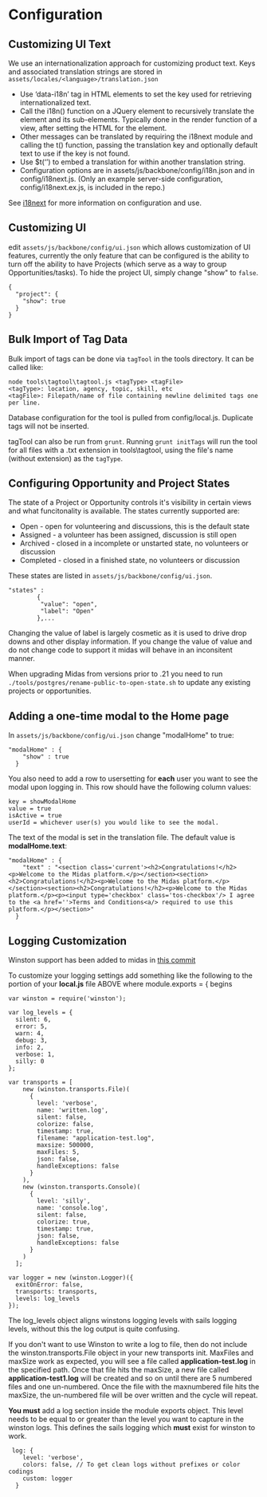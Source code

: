 Configuration
=====

## Customizing UI Text

We use an internationalization approach for customizing product text.  Keys and associated translation strings are stored in ```assets/locales/<language>/translation.json```

* Use ‘data-i18n’ tag in HTML elements to set the key used for retrieving internationalized text.
* Call the i18n() function on a JQuery element to recursively translate the element and its sub-elements. Typically done in the render function of a view, after setting the HTML for the element.
* Other messages can be translated by requiring the i18next module and calling the t() function, passing the translation key and optionally default text to use if the key is not found.
* Use $t(‘<key>’) to embed a translation for <key> within another translation string.
* Configuration options are in assets/js/backbone/config/i18n.json and in config/i18next.js. (Only an example server-side configuration, config/i18next.ex.js, is included in the repo.)

See [i18next](http://i18next.com/) for more information on configuration and use.


## Customizing UI

edit ```assets/js/backbone/config/ui.json``` which allows customization of UI features, currently the only feature that can be configured is the ability to turn off the ability to have Projects (which serve as a way to group Opportunities/tasks).  To hide the project UI, simply change "show" to ```false```.

```
{
  "project": {
    "show": true
  }
}
```

## Bulk Import of Tag Data

Bulk import of tags can be done via ```tagTool``` in the tools directory. It can be called like:
```
node tools\tagtool\tagtool.js <tagType> <tagFile>
<tagType>: location, agency, topic, skill, etc
<tagFile>: Filepath/name of file containing newline delimited tags one per line.
```
Database configuration for the tool is pulled from config/local.js. Duplicate tags will not be inserted.

tagTool can also be run from ```grunt```. Running ```grunt initTags``` will run the tool for all files with a .txt extension in tools\tagtool, using the file's name (without extension) as the ```tagType```. 


## Configuring Opportunity and Project States

The state of a Project or Opportunity controls it's visibility in certain views and what funcitonality is available. The states currently supported are:

* Open - open for volunteering and discussions, this is the default state
* Assigned - a volunteer has been assigned, discussion is still open
* Archived - closed in a incomplete or unstarted state, no volunteers or discussion
* Completed - closed in a finished state, no volunteers or discussion

These states are listed in ```assets/js/backbone/config/ui.json```.
```
"states" :
		{
		 "value": "open",
		 "label": "Open"
		},...
```

Changing the value of label is largely cosmetic as it is used to drive drop downs and other display information. If you change the value of value and do not change code to support it midas will behave in an inconsitent manner.

When upgrading Midas from versions prior to .21 you need to run ```./tools/postgres/rename-public-to-open-state.sh``` to update any existing projects or opportunities.

## Adding a one-time modal to the Home page
In ```assets/js/backbone/config/ui.json``` change "modalHome" to true:
```
"modalHome" : {
    "show" : true
  }
```
You also need to add a row to usersetting for **each** user you want to see the modal upon logging in. This row should have the following column values:
```
key = showModalHome
value = true
isActive = true
userId = whichever user(s) you would like to see the modal.
```

The text of the modal is set in the translation file. The default value is **modalHome.text**:
```
"modalHome" : {
    "text" : "<section class='current'><h2>Congratulations!</h2><p>Welcome to the Midas platform.</p></section><section><h2>Congratulations!</h2><p>Welcome to the Midas platform.</p></section><section><h2>Congratulations!</h2><p>Welcome to the Midas platform.</p><p><input type='checkbox' class='tos-checkbox'/> I agree to the <a href=''>Terms and Conditions<a/> required to use this platform.</p></section>"
  }
  ```
  
  
## Logging Customization
  
Winston support has been added to midas in [this commit ](https://github.com/18F/midas/commit/67c79a42bf92e340355c7f67030f2a2746d93fa8)

To customize your logging settings add something like the following to the portion of your **local.js** file ABOVE where module.exports = { begins
```
var winston = require('winston');

var log_levels = {
  silent: 6,
  error: 5,
  warn: 4,
  debug: 3,
  info: 2,
  verbose: 1,
  silly: 0
};

var transports = [
    new (winston.transports.File)(
      {
        level: 'verbose',
        name: 'written.log',
        silent: false,
        colorize: false,
        timestamp: true,
        filename: "application-test.log",
        maxsize: 500000,
        maxFiles: 5,
        json: false,
        handleExceptions: false
      }
    ),
    new (winston.transports.Console)(
      {
        level: 'silly',
        name: 'console.log',
        silent: false,
        colorize: true,
        timestamp: true,
        json: false,
        handleExceptions: false
      }
    )
  ];

var logger = new (winston.Logger)({
  exitOnError: false,
  transports: transports,
  levels: log_levels
});
```
The log_levels object aligns winstons logging levels with sails logging levels, without this the log output is quite confusing.

If you don't want to use Winston to write a log to file, then do not include the winston.transports.File object in your new transports init. MaxFiles and maxSize work as expected, you will see a file called **application-test.log** in the specified path. Once that file hits the maxSize, a new file called **application-test1.log** will be created and so on until there are 5 numbered files and one un-numbered. Once the file with the maxnumbered file hits the maxSize, the un-numbered file will be over written and the cycle will repeat.

**You must** add a log section inside the module exports object. This level needs to be equal to or greater than the level you want to capture in the winston logs. This defines the sails logging which **must** exist for winston to work.

```
 log: {
    level: 'verbose',
    colors: false, // To get clean logs without prefixes or color codings
    custom: logger
  }
  ```

